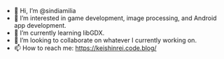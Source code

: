 - 👋 Hi, I’m @sindiamilia
- 👀 I’m interested in game development, image processing, and Android app development.
- 🌱 I’m currently learning libGDX.
- 💞️ I’m looking to collaborate on whatever I currently working on. 
- 📫 How to reach me: https://keishinrei.code.blog/

<!---
sindiamilia/sindiamilia is a ✨ special ✨ repository because its `README.md` (this file) appears on your GitHub profile.
You can click the Preview link to take a look at your changes.
--->
